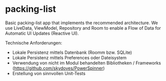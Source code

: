 # packing-list
Basic packing-list app that implements the recommended architecture.
We use LiveData, ViewModel, Repository and Room to enable a Flow of Data for Automatic UI Updates (Reactive UI).



Technische Anforderungen:
 - Lokale Persistenz mittels Datenbank (Roomm bzw. SQLite)
 - Lokale Persistenz mittels Preferences oder Dateisystem
 - Verwendung von nicht im Modul behandelten Bibliotheken /
   Frameworks (https://github.com/skydoves/PowerSpinner)
 - Erstellung von sinnvollen Unit-Tests


